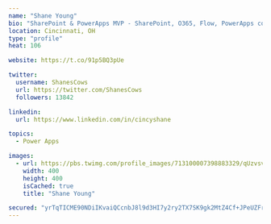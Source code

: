 ```yaml
---
name: "Shane Young"
bio: "SharePoint & PowerApps MVP - SharePoint, O365, Flow, PowerApps consulting? @PowerApps911 | Pure Snark? You found it."
location: Cincinnati, OH
type: "profile"
heat: 106

website: https://t.co/91p5BQ3pUe

twitter:
  username: ShanesCows
  url: https://twitter.com/ShanesCows
  followers: 13842

linkedin:
  url: https://www.linkedin.com/in/cincyshane

topics:
  - Power Apps

images:
  - url: https://pbs.twimg.com/profile_images/713100007398883329/qUzvsvQ3_400x400.jpg
    width: 400
    height: 400
    isCached: true
    title: "Shane Young"

secured: "yrTqTICME90NDiIKvaiQCcnbJ8l9d3HI7y2ry2TX7SK9gk2MtZ4Cf+JPeUZFrhFAGXT1/LRDQaQHJ1RSIm6VvTovCx4xYF1yYYwPCcAeQ/sAZaphbzvdsTTGUu6Oo2Uc//WncC2veHP4PaedHRndT9kG5PheH+Yr4zgBtaTCRwDrkF7qfBAjqA7vpUeqG/6G6hHqDzV0zvckizUsCEocjcig8TodxOWwt1anD1YJ5fU3EUuP4Bn7+hTh5tBWKxiHFInvfrRV2iU8B3yidDUXZTJ2DDruIwyobSL4caX7fv2LKv/lA7Y+G4Lr2qv9M0e1i112POjPsnI2aqXxUokU/ds0AJ+v0tLEq9j8B0pIDSkdCEnCeE8j3gWQJGkNrQAgZoOUA1FHz159CGlz6SDBoCKgJJxAdxE3h9UKTZw0RJ8=;JHyYgQ1KyUHvQmK3vzGZBA=="
---
```


